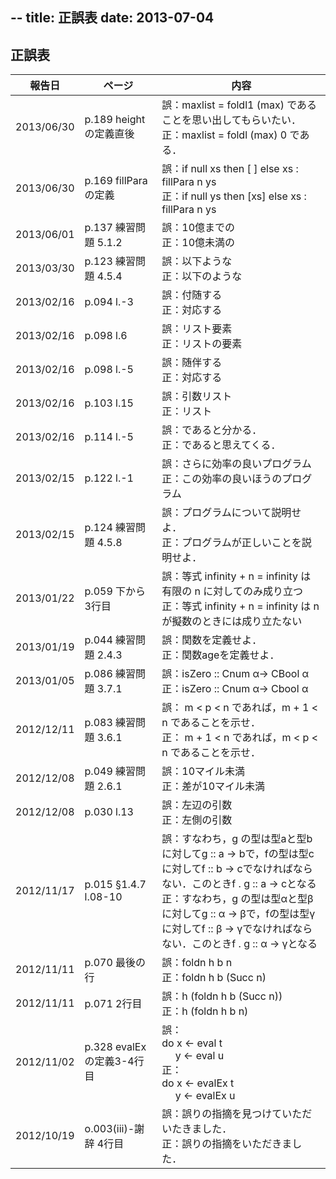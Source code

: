 --
title: 正誤表
date: 2013-07-04
--

## 正誤表

<table id="errata" class="tablesorter">
 <thead>
  <tr>
   <th>報告日</th>
   <th>ページ</th>
   <th class="{sorter: false}">内容</th>
  </tr>
 </thead>
<!--
  <tr>
   <td>2013/07/04</td>
   <td></td>
   <td>
    誤：<br>
    正：
   </td>
  </tr>
-->
  <tr>
   <td>2013/06/30</td>
   <td>p.189 heightの定義直後</td>
   <td>
    誤：maxlist = foldl1 (max) であることを思い出してもらいたい．<br>
    正：maxlist = foldl (max) 0 である．
   </td>
  </tr>
  <tr>
   <td>2013/06/30</td>
   <td>p.169 fillParaの定義</td>
   <td>
    誤：if null xs then [ ] else xs : fillPara n ys <br>
    正：if null ys then [xs] else xs : fillPara n ys
   </td>
  </tr>
  <tr>
   <td>2013/06/01</td>
   <td>p.137 練習問題 5.1.2</td>
   <td>
    誤：10億までの<br>
    正：10億未満の
   </td>
  </tr>
  <tr>
   <td>2013/03/30</td>
   <td>p.123 練習問題 4.5.4</td>
   <td>
    誤：以下ような<br>
    正：以下のような
   </td>
  </tr>
  <tr>
   <td>2013/02/16</td>
   <td>p.094 l.-3</td>
   <td>
    誤：付随する<br>
    正：対応する
   </td>
  </tr>
  <tr>
   <td>2013/02/16</td>
   <td>p.098 l.6</td>
   <td>
    誤：リスト要素<br>
    正：リストの要素
   </td>
  <tr>
   <td>2013/02/16</td>
   <td>p.098 l.-5</td>
   <td>
    誤：随伴する<br>
    正：対応する
   </td>
  </tr>
  <tr>
   <td>2013/02/16</td>
   <td>p.103 l.15</td>
   <td>
    誤：引数リスト<br>
    正：リスト
   </td>
  </tr>
  <tr>
   <td>2013/02/16</td>
   <td>p.114 l.-5</td>
   <td>
    誤：であると分かる．<br>
    正：であると思えてくる．
   </td>
  </tr>
  <tr>
   <td>2013/02/15</td>
   <td>p.122 l.-1</td>
   <td>
    誤：さらに効率の良いプログラム<br>
    正：この効率の良いほうのプログラム
   </td>
  </tr>
  <tr>
   <td>2013/02/15</td>
   <td>p.124 練習問題 4.5.8</td>
   <td>
    誤：プログラムについて説明せよ．<br>
    正：プログラムが正しいことを説明せよ．
   </td>
  </tr>
  <tr>
   <td>2013/01/22</td>
   <td>p.059 下から3行目</td>
   <td>
    誤：等式 infinity + n = infinity は有限の n に対してのみ成り立つ<br>
    正：等式 infinity + n = infinity は n が擬数のときには成り立たない
   </td>
  </tr>
  <tr>
   <td>2013/01/19</td>
   <td>p.044 練習問題 2.4.3</td>
   <td>
    誤：関数を定義せよ．<br>
    正：関数ageを定義せよ．
   </td>
  </tr>
  <tr>
   <td>2013/01/05</td>
   <td>p.086 練習問題 3.7.1</td>
   <td>
    誤：isZero :: Cnum α→ CBool α<br>
    正：isZero :: Cnum α→ Cbool α
   </td>
  </tr>
  <tr>
   <td>2012/12/11</td>
   <td>p.083 練習問題 3.6.1</td>
   <td>
    誤： m &lt; p &lt; n であれば，m + 1 &lt; n であることを示せ．<br>
    正： m + 1 &lt; n であれば，m &lt; p &lt; n であることを示せ．
   </td>
  </tr>
  <tr>
   <td>2012/12/08</td>
   <td>p.049 練習問題 2.6.1</td>
   <td>
    誤：10マイル未満<br>
    正：差が10マイル未満
   </td>
  </tr>
  <tr>
   <td>2012/12/08</td>
   <td>p.030 l.13</td>
   <td>
    誤：左辺の引数<br>
    正：左側の引数
   </td>
  </tr>
  <tr>
   <td>2012/11/17</td>
   <td>p.015 §1.4.7 l.08-10</td>
   <td>
    誤：すなわち，g の型は型aと型bに対してg :: a → bで，fの型は型cに対してf :: b → cでなければならない．このときf . g :: a → cとなる<br>
    正：すなわち，g の型は型αと型βに対してg :: α → βで，fの型は型γに対してf :: β → γでなければならない．このときf . g :: α → γとなる
   </td>
  </tr>
  <tr>
   <td>2012/11/11</td>
   <td>p.070 最後の行</td>
   <td>
    誤：foldn h b n<br>
    正：foldn h b (Succ n)
   </td>
  </tr>
  <tr>
   <td>2012/11/11</td>
   <td>p.071 2行目</td>
   <td>
    誤：h (foldn h b (Succ n))<br>
    正：h (foldn h b n)
   </td>
  </tr>
  <tr>
   <td>2012/11/02</td>
   <td>p.328 evalExの定義3-4行目</td>
   <td>
    誤：<br>
    do x <- eval t<br>
    &nbsp;&nbsp;&nbsp;&nbsp;&nbsp;y <- eval u<br>
    正：<br>
    do x <- evalEx t<br>
    &nbsp;&nbsp;&nbsp;&nbsp;&nbsp;y <- evalEx u
   </td>
  </tr>
  <tr>
   <td>2012/10/19</td>
   <td>o.003(iii)-謝辞 4行目</td>
   <td>
    誤：誤りの指摘を見つけていただいたきました．<br >
    正：誤りの指摘をいただきました．
   </td>
  </tr>
 <tbody>
 </tbody>
</table>
